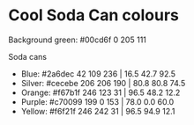 # Cool Soda Can colours

Background green: #00cd6f 0 205 111

Soda cans
  + Blue: #2a6dec 42 109 236 | 16.5 42.7 92.5
  + Silver: #cecebe 206 206 190 | 80.8 80.8 74.5
  + Orange: #f67b1f 246 123 31 | 96.5 48.2 12.2
  + Purple: #c70099 199 0 153 | 78.0 0.0 60.0
  + Yellow: #f6f21f 246 242 31 | 96.5 94.9 12.1
